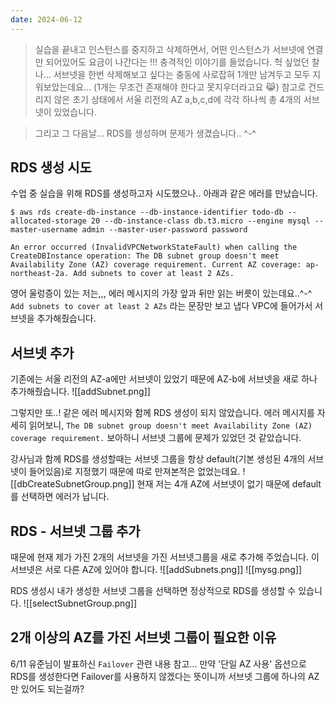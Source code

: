 ```yaml
---
date: 2024-06-12
---
```


> 실습을 끝내고 인스턴스를 중지하고 삭제하면서, 어떤 인스턴스가 서브넷에 연결만 되어있어도 요금이 나간다는 !!! 충격적인 이야기를 들었습니다.
> 헉 싶었던 찰나... 서브넷을 한번 삭제해보고 싶다는 충동에 사로잡혀 1개만 남겨두고 모두 지워보았는데요... (1개는 무조건 존재해야 한다고 못지우더라고요 😹) 
> 참고로 건드리지 않은 초기 상태에서 서울 리전의 AZ a,b,c,d에 각각 하나씩 총 4개의 서브넷이 있었습니다.

> 그리고 그 다음날... RDS를 생성하며 문제가 생겼습니다.. ^-^

## RDS 생성 시도
수업 중 실습을 위해 RDS를 생성하고자 시도했으나.. 아래과 같은 에러를 만났습니다.
```
$ aws rds create-db-instance --db-instance-identifier todo-db --allocated-storage 20 --db-instance-class db.t3.micro --engine mysql --master-username admin --master-user-password password

An error occurred (InvalidVPCNetworkStateFault) when calling the CreateDBInstance operation: The DB subnet group doesn't meet Availability Zone (AZ) coverage requirement. Current AZ coverage: ap-northeast-2a. Add subnets to cover at least 2 AZs.
```

영어 울렁증이 있는 저는,,, 에러 메시지의 가장 앞과 뒤만 읽는 버릇이 있는데요..^-^ 
`Add subnets to cover at least 2 AZs` 라는 문장만 보고 냅다 VPC에 들어가서 서브넷을 추가해줬습니다.

## 서브넷 추가
기존에는 서울 리전의 AZ-a에만 서브넷이 있었기 때문에 AZ-b에 서브넷을 새로 하나 추가해줬습니다.
![[addSubnet.png]]

그렇지만 또..! 같은 에러 메시지와 함께 RDS 생성이 되지 않았습니다.
에러 메시지를 자세히 읽어보니, 
`The DB subnet group doesn't meet Availability Zone (AZ) coverage requirement.` 
보아하니 서브넷 그룹에 문제가 있었던 것 같았습니다.

강사님과 함께 RDS를 생성할때는 서브넷 그룹을 항상 default(기본 생성된 4개의 서브넷이 들어있음)로 지정했기 때문에 따로 만져본적은 없었는데요. 
![[dbCreateSubnetGroup.png]]
현재 저는 4개 AZ에 서브넷이 없기 때문에 default를 선택하면 에러가 납니다.

## RDS - 서브넷 그룹 추가
때문에 현재 제가 가진 2개의 서브넷을 가진 서브넷그룹을 새로 추가해 주었습니다. 
이 서브넷은 서로 다른 AZ에 있어야 합니다.
![[addSubnets.png]]
![[mysg.png]]

RDS 생성시 내가 생성한 서브넷 그룹을 선택하면 정상적으로 RDS를 생성할 수 있습니다.
![[selectSubnetGroup.png]]

## 2개 이상의 AZ를 가진 서브넷 그룹이 필요한 이유
6/11 유준님이 발표하신 `Failover` 관련 내용 참고...
만약 '단일 AZ 사용' 옵션으로 RDS를 생성한다면 Failover를 사용하지 않겠다는 뜻이니까 서브넷 그룹에 하나의 AZ만 있어도 되는걸까? 